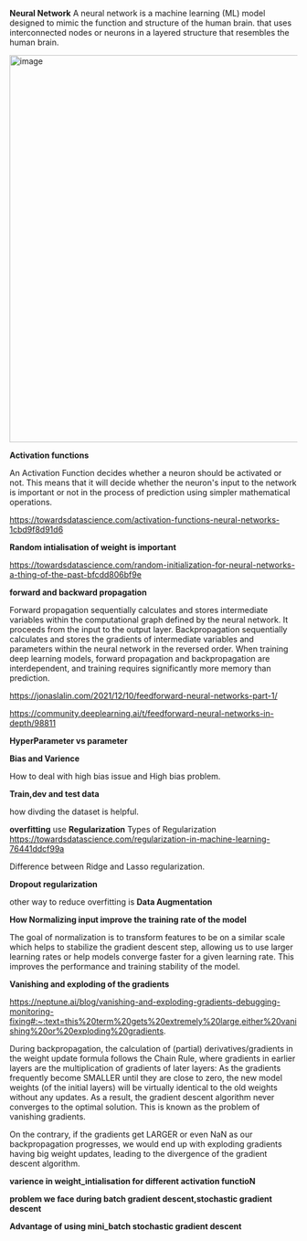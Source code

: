 **Neural Network**
 A neural network is a machine learning (ML) model designed to mimic the function and structure of the human brain.
 that uses interconnected nodes or neurons in a layered structure that resembles the human brain.

 <img width="678" alt="image" src="https://github.com/swetu1/swetu1/assets/149421367/768badb2-eff4-4e8f-990e-8da78e597778">


 **Activation functions**

 An Activation Function decides whether a neuron should be activated or not. This means that it will decide whether the neuron's input to the network is important or not in the process of prediction using simpler mathematical operations.


 https://towardsdatascience.com/activation-functions-neural-networks-1cbd9f8d91d6

 **Random intialisation of weight is important**

 
 https://towardsdatascience.com/random-initialization-for-neural-networks-a-thing-of-the-past-bfcdd806bf9e


 **forward and backward propagation**

 Forward propagation sequentially calculates and stores intermediate variables within the computational graph defined by the neural network. It proceeds from the input to the output layer. Backpropagation sequentially calculates and stores the gradients of intermediate variables and parameters within the neural network in the reversed order. When training deep learning models, forward propagation and backpropagation are interdependent, and training requires significantly more memory than prediction.

 https://jonaslalin.com/2021/12/10/feedforward-neural-networks-part-1/

 https://community.deeplearning.ai/t/feedforward-neural-networks-in-depth/98811


 **HyperParameter vs parameter**

 **Bias and Varience** 

 How to deal with high bias issue and High bias problem.

 **Train,dev and test data**

 how divding the dataset is helpful.

 **overfitting** use **Regularization**
 Types of Regularization 
 https://towardsdatascience.com/regularization-in-machine-learning-76441ddcf99a

 Difference between Ridge and Lasso regularization.

 **Dropout regularization**

 other way to reduce overfitting  is **Data Augmentation**

 **How Normalizing input  improve the training  rate of the model**

 The goal of normalization is to transform features to be on a similar scale which helps to stabilize the gradient descent step, allowing us to use larger learning rates or help models converge faster for a given learning rate. This improves the performance and training stability of the model.

 **Vanishing and exploding of the gradients**


 https://neptune.ai/blog/vanishing-and-exploding-gradients-debugging-monitoring-fixing#:~:text=this%20term%20gets%20extremely%20large,either%20vanishing%20or%20exploding%20gradients.
 
 During backpropagation, the calculation of (partial) derivatives/gradients in the weight update formula follows the Chain 
 Rule, where gradients in earlier layers are the multiplication of gradients of later layers:
 As the gradients frequently become SMALLER until they are close to zero, the new model weights (of the initial layers) will be virtually identical to the old weights without any updates. As a result, the gradient descent algorithm never converges to the optimal solution. This is known as the problem of vanishing gradients.

On the contrary, if the gradients get LARGER or even NaN as our backpropagation progresses, we would end up with exploding gradients having big weight updates, leading to the divergence of the gradient descent algorithm.

**varience in weight_intialisation for different activation functioN**

**problem we face during batch gradient descent,stochastic gradient descent**

**Advantage of using mini_batch stochastic gradient descent**

 
  

 


 
